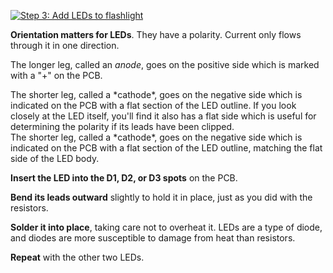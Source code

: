 <a data-fancybox href="/img/practice/pcb-practice-assembly3.png"><img class="img-fluid float-md-img ps-3" style="max-width: 350px" src="/img/practice/pcb-practice-assembly3.png" alt="Step 3: Add LEDs to flashlight" /></a>

**Orientation matters for LEDs**. <span class="cc" markdown="1">They have a polarity. Current only flows through it in one direction</span>.

The longer leg, called an *anode*, goes on the positive side which is marked with a "+" on the PCB.

<div class="cc" markdown="1">
The shorter leg, called a *cathode*, goes on the negative side which is indicated on the PCB with a flat section of the LED outline. If you look closely at the LED itself, you'll find it also has a flat side which is useful for determining the polarity if its leads have been clipped.
</div>
<div class="cq" markdown="1">
The shorter leg, called a *cathode*, goes on the negative side which is indicated on the PCB with a flat section of the LED outline, matching the flat side of the LED body.
</div>


**Insert the LED into the D1, D2, or D3 spots** on the PCB.

**Bend its leads outward** slightly to hold it in place, just as you did with the resistors.

**Solder it into place**, taking care not to overheat it. LEDs are a type of diode, and diodes are more susceptible to damage from heat than resistors.

**Repeat** with the other two LEDs.

